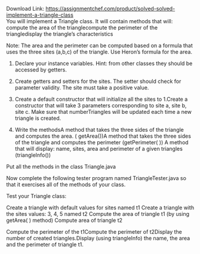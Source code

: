 Download Link: https://assignmentchef.com/product/solved-solved-implement-a-triangle-class
<br>
You will implement a Triangle class. It will contain methods that will: compute the area of the trianglecompute the perimeter of the triangledisplay the triangle’s characteristics

Note: The area and the perimeter can be computed based on a formula that uses the three sites (a,b,c) of the triangle. Use Heron’s formula for the area.

1. Declare your instance variables. Hint: from other classes they should be accessed by getters.

2. Create getters and setters for the sites. The setter should check for parameter validity. The site must take a positive value.

3. Create a default constructor that will initialize all the sites to 1.Create a constructor that will take 3 parameters corresponding to site a, site b, site c. Make sure that numberTriangles will be updated each time a new triangle is created.

4. Write the methodsA method that takes the three sides of the triangle and computes the area. ( getArea())A method that takes the three sides of the triangle and computes the perimeter (getPerimeter( )) A method that will display: name, sites, area and perimeter of a given triangles (triangleInfo())

Put all the methods in the class Triangle.java

Now complete the following tester program named TriangleTester.java so that it exercises all of the methods of your class.

Test your Triangle class:

Create a triangle with default values for sites named t1 Create a triangle with the sites values: 3, 4, 5 named t2 Compute the area of triangle t1 (by using getArea( ) method) Compute area of triangle t2

Compute the perimeter of the t1Compute the perimeter of t2Display the number of created triangles.Display (using triangleInfo) the name, the area and the perimeter of triangle t1.